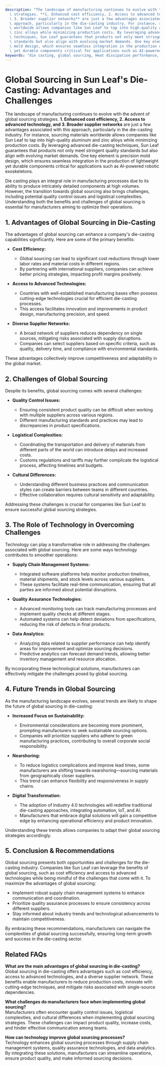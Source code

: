 ```yaml
---
description: "The landscape of manufacturing continues to evolve with the advent of global sourcing\
  \ strategies. **1. Enhanced cost efficiency, 2. Access to advanced technology, and\
  \ 3. Broader supplier networks** are just a few advantages associated with this\
  \ approach, particularly in the die-casting industry. For instance, sourcing materials\
  \ worldwide allows companies like Sun Leaf to tap into high-quality aluminum and\
  \ zinc alloys while minimizing production costs. By leveraging advanced die-casting\
  \ techniques, Sun Leaf guarantees that products not only meet stringent quality\
  \ standards but also align with evolving market demands. One key element is precision\
  \ mold design, which ensures seamless integration in the production of lightweight\
  \ yet durable components critical for applications such as AI-powered robotic exoskeletons."
keywords: "die casting, global sourcing, Heat dissipation performance, Heat sink"
---
```

# Global Sourcing in Sun Leaf's Die-Casting: Advantages and Challenges

The landscape of manufacturing continues to evolve with the advent of global sourcing strategies. **1. Enhanced cost efficiency, 2. Access to advanced technology, and 3. Broader supplier networks** are just a few advantages associated with this approach, particularly in the die-casting industry. For instance, sourcing materials worldwide allows companies like Sun Leaf to tap into high-quality aluminum and zinc alloys while minimizing production costs. By leveraging advanced die-casting techniques, Sun Leaf guarantees that products not only meet stringent quality standards but also align with evolving market demands. One key element is precision mold design, which ensures seamless integration in the production of lightweight yet durable components critical for applications such as AI-powered robotic exoskeletons.

Die casting plays an integral role in manufacturing processes due to its ability to produce intricately detailed components at high volumes. However, the transition towards global sourcing also brings challenges, including potential quality control issues and logistical complexities. Understanding both the benefits and challenges of global sourcing is essential for manufacturers aiming to optimize their operations.

## **1. Advantages of Global Sourcing in Die-Casting**

The advantages of global sourcing can enhance a company's die-casting capabilities significantly. Here are some of the primary benefits:

- **Cost Efficiency:** 
  - Global sourcing can lead to significant cost reductions through lower labor rates and material costs in different regions.
  - By partnering with international suppliers, companies can achieve better pricing strategies, impacting profit margins positively.

- **Access to Advanced Technologies:** 
  - Countries with well-established manufacturing bases often possess cutting-edge technologies crucial for efficient die-casting processes.
  - This access facilitates innovation and improvements in product design, manufacturing precision, and speed.

- **Diverse Supplier Networks:** 
  - A broad network of suppliers reduces dependency on single sources, mitigating risks associated with supply disruptions.
  - Companies can select suppliers based on specific criteria, such as quality, delivery time, and compliance with environmental standards.

These advantages collectively improve competitiveness and adaptability in the global market.

## **2. Challenges of Global Sourcing**

Despite its benefits, global sourcing comes with several challenges:

- **Quality Control Issues:** 
  - Ensuring consistent product quality can be difficult when working with multiple suppliers across various regions.
  - Different manufacturing standards and practices may lead to discrepancies in product specifications.

- **Logistical Complexities:** 
  - Coordinating the transportation and delivery of materials from different parts of the world can introduce delays and increased costs.
  - Customs regulations and tariffs may further complicate the logistical process, affecting timelines and budgets.

- **Cultural Differences:** 
  - Understanding different business practices and communication styles can create barriers between teams in different countries.
  - Effective collaboration requires cultural sensitivity and adaptability.

Addressing these challenges is crucial for companies like Sun Leaf to ensure successful global sourcing strategies.

## **3. The Role of Technology in Overcoming Challenges**

Technology can play a transformative role in addressing the challenges associated with global sourcing. Here are some ways technology contributes to smoother operations:

- **Supply Chain Management Systems:** 
  - Integrated software platforms help monitor production timelines, material shipments, and stock levels across various suppliers.
  - These systems facilitate real-time communication, ensuring that all parties are informed about potential disruptions.

- **Quality Assurance Technologies:** 
  - Advanced monitoring tools can track manufacturing processes and implement quality checks at different stages.
  - Automated systems can help detect deviations from specifications, reducing the risk of defects in final products.

- **Data Analytics:** 
  - Analyzing data related to supplier performance can help identify areas for improvement and optimize sourcing decisions.
  - Predictive analytics can forecast demand trends, allowing better inventory management and resource allocation.

By incorporating these technological solutions, manufacturers can effectively mitigate the challenges posed by global sourcing.

## **4. Future Trends in Global Sourcing**

As the manufacturing landscape evolves, several trends are likely to shape the future of global sourcing in die-casting:

- **Increased Focus on Sustainability:**
  - Environmental considerations are becoming more prominent, prompting manufacturers to seek sustainable sourcing options.
  - Companies will prioritize suppliers who adhere to green manufacturing practices, contributing to overall corporate social responsibility.

- **Nearshoring:** 
  - To reduce logistics complications and improve lead times, some manufacturers are shifting towards nearshoring—sourcing materials from geographically closer suppliers.
  - This trend can enhance flexibility and responsiveness in supply chains.

- **Digital Transformation:** 
  - The adoption of Industry 4.0 technologies will redefine traditional die-casting approaches, integrating automation, IoT, and AI.
  - Manufacturers that embrace digital solutions will gain a competitive edge by enhancing operational efficiency and product innovation.

Understanding these trends allows companies to adapt their global sourcing strategies accordingly.

## **5. Conclusion & Recommendations**

Global sourcing presents both opportunities and challenges for the die-casting industry. Companies like Sun Leaf can leverage the benefits of global sourcing, such as cost efficiency and access to advanced technologies while being mindful of the challenges that come with it. To maximize the advantages of global sourcing:

- Implement robust supply chain management systems to enhance communication and coordination.
- Prioritize quality assurance processes to ensure consistency across different suppliers.
- Stay informed about industry trends and technological advancements to maintain competitiveness.

By embracing these recommendations, manufacturers can navigate the complexities of global sourcing successfully, ensuring long-term growth and success in the die-casting sector.

## Related FAQs

**What are the main advantages of global sourcing in die-casting?**  
Global sourcing in die-casting offers advantages such as cost efficiency, access to advanced technologies, and a diverse supplier network. These benefits enable manufacturers to reduce production costs, innovate with cutting-edge techniques, and mitigate risks associated with single-source dependencies.

**What challenges do manufacturers face when implementing global sourcing?**  
Manufacturers often encounter quality control issues, logistical complexities, and cultural differences when implementing global sourcing strategies. These challenges can impact product quality, increase costs, and hinder effective communication among teams.

**How can technology improve global sourcing processes?**  
Technology enhances global sourcing processes through supply chain management systems, quality assurance technologies, and data analytics. By integrating these solutions, manufacturers can streamline operations, ensure product quality, and make informed sourcing decisions.
